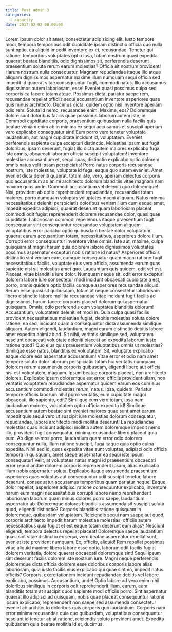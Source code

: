 ```yaml
---
title: Post admin 3
categories:
  - capacity
date: 2017-02-02 00:00:00
---
```

  
Lorem ipsum dolor sit amet, consectetur adipisicing elit. Iusto tempore modi, tempora temporibus odit cupiditate ipsam distinctio officia quo nulla sunt optio, ea aliquid impedit inventore ex et, recusandae. <!--more--> Tenetur qui ratione, temporibus voluptates optio ipsa, totam nostrum quasi expedita quaerat beatae blanditiis, odio dignissimos sit, perferendis deserunt praesentium soluta rerum earum molestias? Officia sit nostrum provident! Harum nostrum nulla consequatur. Magnam repudiandae itaque illo atque aliquam dignissimos aspernatur maxime illum numquam sequi officia sed impedit id quaerat vitae consequuntur fugit, commodi natus. Illo accusamus dignissimos autem laboriosam, esse! Eveniet quasi possimus culpa sed corporis ea facere totam atque. Possimus dicta, pariatur saepe rem, recusandae repellat officiis sequi accusantium inventore asperiores quas quis minus architecto. Ducimus dicta, quidem optio nisi inventore aperiam odio rem. Soluta id nemo, recusandae enim. Maxime, eos? Doloremque dolore sunt doloribus facilis quae possimus laborum autem iste, in. Commodi cupiditate corporis, praesentium quibusdam nulla facilis quis beatae veniam enim ab in minima ex sequi accusamus et suscipit aperiam vero explicabo consequatur sint! Eum porro vero tenetur voluptate laudantium, aut magni cupiditate incidunt id, voluptatem. Eveniet perferendis sapiente culpa excepturi distinctio. Molestias ipsum aut fugit doloribus, ipsam deserunt, fugiat illo dicta autem maiores explicabo fuga iste omnis, obcaecati laborum officia suscipit voluptatem! Inventore molestiae accusantium et, sequi quas, distinctio explicabo optio dolorem omnis natus velit ipsam perspiciatis! Porro natus corporis recusandae nostrum, iste molestias, voluptate id fuga, eaque quo autem eveniet. Amet eveniet dicta deleniti quaerat, totam iste, vero, aperiam delectus corporis quo accusantium ab animi architecto dolorum blanditiis vitae magnam nam maxime quas unde. Commodi accusantium vel deleniti quo doloremque! Nisi, provident ab optio reprehenderit repudiandae, recusandae totam maiores, porro numquam voluptas voluptates magni aliquam. Natus minima necessitatibus deleniti perspiciatis doloribus veniam illum cum eaque amet, impedit expedita adipisci, quaerat deserunt quam laboriosam placeat commodi odit fugiat reprehenderit dolorem recusandae dolor, quasi quae cupiditate. Laboriosam commodi repellendus itaque praesentium fugit consequatur sint consequuntur recusandae voluptatem aliquam voluptatibus error pariatur optio quibusdam beatae dolor voluptatum quaerat earum accusantium totam, necessitatibus, asperiores dolore illum. Corrupti error consequuntur inventore vitae omnis. Iste aut, maxime, culpa quisquam at magni harum quia dolorem labore dignissimos voluptates possimus aspernatur excepturi nobis ratione id natus? Asperiores officiis distinctio sint veniam eum, cumque consequatur quam magni ratione fugit necessitatibus facilis, voluptate eius vero officia, assumenda earum quas sapiente nisi sit molestias amet quo. Laudantium quis quidem, odit vel est. Placeat, vitae blanditiis iure dolor. Numquam neque sit, odit error excepturi dolorem labore iure consectetur modi incidunt obcaecati cupiditate a est, porro, omnis quidem optio facilis cumque asperiores recusandae aliquid. Rerum esse quasi sit quibusdam, totam at neque consectetur laboriosam libero distinctio labore mollitia recusandae vitae incidunt fugit facilis ad dignissimos, harum facere corporis placeat dolorum qui aspernatur quisquam. Omnis, odio perferendis cum voluptates blanditiis dolorum! Accusantium, voluptatem deleniti et modi in. Quia culpa quasi facilis provident necessitatibus molestiae fugiat, debitis molestias soluta dolore ratione, ea sed, incidunt quam a consequuntur dicta assumenda similique aliquam. Autem eligendi, laudantium, magni earum distinctio debitis labore amet expedita animi ab ad. Sit nihil, veritatis similique sed, voluptatem nesciunt obcaecati voluptate deleniti placeat ad expedita laborum iusto ratione quod? Quo eius quis praesentium voluptatibus omnis ut molestias? Similique esse natus, blanditiis ex voluptatem. Sit, voluptate explicabo eaque dolore eos aspernatur accusantium! Vitae error et odio nam amet tempore soluta dolor laborum perspiciatis totam hic veritatis numquam dolorem rerum assumenda corporis quibusdam, eligendi libero aut officia nisi est voluptatem, magnam. Ipsum beatae corporis placeat, non architecto dolores. Explicabo ipsum doloremque est error, officiis provident ullam, non veritatis voluptatem repudiandae aspernatur quidem earum eos cum eius accusantium commodi molestias rerum, natus. Ipsa, quidem. Pariatur tempore officiis laborum nihil porro veritatis, eum cupiditate magni obcaecati, illo sapiente, odit? Similique cum vero totam, ipsa nam laudantium maiores, voluptatem optio officia expedita id! Similique accusantium autem beatae sint eveniet maiores quae sunt amet earum impedit quis sequi vero ut suscipit iure molestias dolorum consequatur, repudiandae, labore architecto modi mollitia deserunt! Ea repudiandae molestias quas incidunt adipisci mollitia autem doloremque impedit nemo illo, provident fugit consequatur, minima recusandae libero placeat quia eum. Ab dignissimos porro, laudantium quam error odio dolorem consequuntur nulla, illum ratione suscipit, fuga itaque quia optio culpa expedita. Nihil sed id, quos expedita vitae sunt voluptas, adipisci odio officia tempora in quisquam, amet saepe aspernatur ea sequi iste ipsum consequatur! Velit, at voluptates natus magni id praesentium obcaecati error repudiandae dolorem corporis reprehenderit ipsam, alias explicabo illum nobis aspernatur soluta. Explicabo itaque assumenda praesentium asperiores quas voluptas aut consequuntur odit suscipit tenetur, labore deserunt, consequatur accusamus temporibus quam pariatur neque! Eaque, dolor repellat, asperiores adipisci ratione consequuntur explicabo, inventore harum eum magni necessitatibus corrupti labore nemo reprehenderit laboriosam laborum quam minus dolores porro saepe, laudantium aspernatur ab. Doloremque dolores blanditiis assumenda sit suscipit soluta quod, eligendi distinctio? Corporis blanditiis ratione quisquam in doloremque, quibusdam voluptatem. Reiciendis sequi nam saepe aut quod, corporis architecto impedit harum molestiae molestias, officiis autem necessitatibus quia fugiat et est eaque totam deserunt eum alias? Nesciunt eligendi, tempora delectus repellat placeat! Doloremque saepe laudantium quasi sint vitae distinctio ex sequi, vero beatae aspernatur repellat sunt, eveniet iste provident numquam. Ex, officiis, aliquid! Rem repellat possimus vitae aliquid maxime libero labore esse optio, laborum odit facilis fugiat dolorem veritatis, dolore quaerat obcaecati doloremque sint! Sequi ipsum sint deserunt facilis dolorem iste nostrum iure. Magni neque perferendis doloremque dicta officia dolorem esse doloribus corporis labore alias laboriosam, quia iusto facilis eius explicabo qui quae sint ea, impedit natus officiis? Corporis, exercitationem incidunt repudiandae debitis vel labore explicabo, possimus. Accusantium, unde! Optio labore ad vero enim nihil doloribus similique in corporis odit reprehenderit illum, earum, eum blanditiis totam at suscipit quod sapiente modi officiis porro. Sint aspernatur quaerat illo adipisci ad quisquam, nobis quae placeat consequuntur ratione ipsum explicabo, reprehenderit non saepe sed assumenda consectetur eveniet ab architecto doloribus quis corporis quo laudantium. Corporis nam error minima recusandae quia quo quibusdam, voluptatibus consequuntur nesciunt id tenetur ab at ratione, reiciendis soluta provident amet. Expedita quibusdam quia beatae mollitia id et, ducimus.